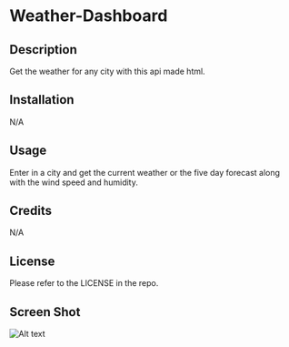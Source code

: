 # Weather-Dashboard

## Description

Get the weather for any city with this api made html.

## Installation

N/A

## Usage

Enter in a city and get the current weather or the five day forecast along with the wind speed and humidity.

## Credits

N/A

## License

Please refer to the LICENSE in the repo.

## Screen Shot

![Alt text](../../../../../../C:/Users/Ckost/Desktop/BootCamp/Weather-Dashboard/assets/img/Dash.png)